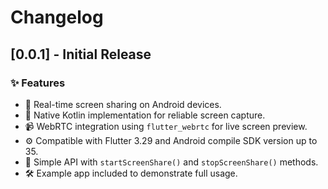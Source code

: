 # Changelog

## [0.0.1] - Initial Release

### ✨ Features

- 📱 Real-time screen sharing on Android devices.
- 🧠 Native Kotlin implementation for reliable screen capture.
- 📹 WebRTC integration using `flutter_webrtc` for live screen preview.
- ⚙️ Compatible with Flutter 3.29 and Android compile SDK version up to 35.
- 🧩 Simple API with `startScreenShare()` and `stopScreenShare()` methods.
- 🛠️ Example app included to demonstrate full usage.
